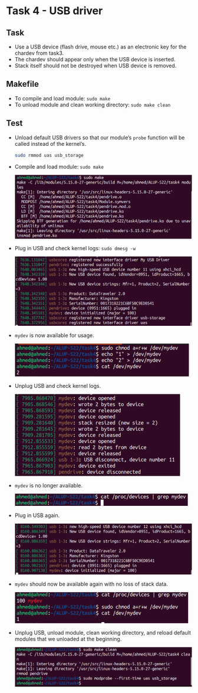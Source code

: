 # Task 4 - USB driver

## Task

- Use a USB device (flash drive, mouse etc.) as an electronic key for the chardev from task3.
- The chardev should appear only when the USB device is inserted.
- Stack itself should not be destroyed when USB device is removed.


## Makefile
- To compile and load module: `sudo make`
- To unload module and clean working directory: `sudo make clean`


## Test

- Unload default USB drivers so that our module’s `probe` function will be called instead of the kernel’s.

  ```bash
  sudo rmmod uas usb_storage
  ```

- Compile and load module: `sudo make`

  ![image-20220510201129008](../images/image-20220510201129008.png)

- Plug in USB and check kernel logs: `sudo dmesg -w`

  ![image-20220510201833437](../images/image-20220510201833437.png)

- `mydev` is now available for usage.

  ![image-20220510202241811](../images/image-20220510202241811.png)

- Unplug USB and check kernel logs.

  ![image-20220510202345350](../images/image-20220510202345350.png)

- `mydev` is no longer available.

  ![image-20220510202609687](../images/image-20220510202609687.png)

- Plug in USB again.

  ![image-20220510202654632](../images/image-20220510202654632.png)

- `mydev` should now be available again with no loss of stack data.

  ![image-20220510202821795](../images/image-20220510202821795.png)

- Unplug USB, unload module, clean working directory, and reload default  modules that we unloaded at the beginning.

  ![image-20220510203648108](../images/image-20220510203648108.png)
